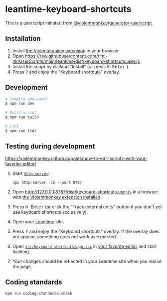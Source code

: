 # leantime-keyboard-shortcuts

This is a userscript initiated from
[@violentmonkey/generator-userscript](https://github.com/violentmonkey/generator-userscript).

## Installation

1. Install [the Violentmonkey extension](https://violentmonkey.github.io/#installation) in your browser.
2. Open <https://raw.githubusercontent.com/rimi-itk/UserScripts/main/leantime/dist/keyboard-shortcuts.user.js>.
3. Install the script by clicking "Install" (or press <kbd>⌘-Enter</kbd> ).
4. Press <kbd>?</kbd> and enjoy the "Keyboard shortcuts" overlay.

## Development

``` sh
# Compile and watch
$ npm run dev

# Build script
$ npm run build

# Lint
$ npm run lint
```

## Testing during development

<https://violentmonkey.github.io/posts/how-to-edit-scripts-with-your-favorite-editor/>

1. Start [`http-server`](https://github.com/http-party/http-server#readme):

   ``` shell
   npx http-server -c5 --port 8787
   ```

2. Open <http://127.0.0.1:8787/dist/keyboard-shortcuts.user.js> in a browser with [the Violentmonkey extension
   installed](https://violentmonkey.github.io/#installation).
3. Press <kbd>⌘-Enter</kbd> (or click the "Track external edits" button if you don't yet use keyboard shortcuts
   exclusively).
4. Open your [Leantime](https://leantime.io/) site.
5. Press <kbd>?</kbd> and enjoy the "Keyboard shortcuts" overlay. If the overlay does not appear, something does not
   work as expected …
6. Open [`src/keyboard-shortcuts/app.tsx`](src/keyboard-shortcuts/app.tsx) in [your favorite
   editor](https://en.wikipedia.org/wiki/Emacs) and start hacking.
7. Your changes should be reflected in your Leantime site when you reload the page.

## Coding standards

``` shell
npm run coding-standards-check
```
